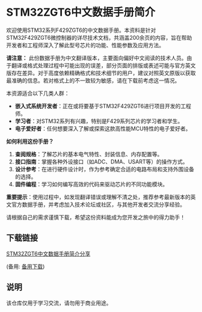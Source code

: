 # STM32ZGT6中文数据手册简介

欢迎使用STM32系列F429ZGT6的中文数据手册。本资料是针对STM32F429ZGT6微控制器的详尽技术文档，共涵盖200余页的内容，旨在帮助开发者和工程师深入了解此型号芯片的功能、性能参数及应用方法。

**请注意：** 此份数据手册为中文翻译版本，主要面向偏好中文阅读的技术人员。由于翻译或格式处理过程中可能出现的误差，部分页面的排版或表述可能与官方英文版存在差异。对于高度依赖精确格式和技术细节的用户，建议对照英文原版以获取最准确的信息。若对格式上的不一致较为敏感，请在下载前考虑这一情况。

本资源适合以下几类人群：
- **嵌入式系统开发者**：正在或将要基于STM32F429ZGT6进行项目开发的工程师。
- **学习者**：对STM32系列有兴趣，特别是F429系列芯片的学习者和学生。
- **电子爱好者**：任何想要深入了解或探索这款高性能MCU特性的电子爱好者。

**如何利用这份手册？**
1. **查阅规格**：了解芯片的基本电气特性、封装信息、内存配置等。
2. **接口指南**：掌握各种外设接口（如ADC、DMA、USART等）的操作方式。
3. **设计参考**：在进行硬件设计时，作为参考确定合适的电路布局和支持外围设备的选择。
4. **固件编程**：学习如何编写高效的代码来驱动芯片的不同功能模块。

**重要提示**：使用过程中，如发现翻译错误或理解不清之处，推荐参考最新版本的英文官方数据手册，并考虑加入技术论坛或社区，与其他开发者交流分享经验。

请根据自己的需求谨慎下载，希望这份资料能成为您开发之旅中的得力助手！

## 下载链接
[STM32ZGT6中文数据手册简介分享](https://pan.quark.cn/s/97759294bc30) 

(备用: [备用下载](https://pan.baidu.com/s/1An6QHwLTsaTqGXHwA4uLdg?pwd=1234))

## 说明

该仓库仅用于学习交流，请勿用于商业用途。
